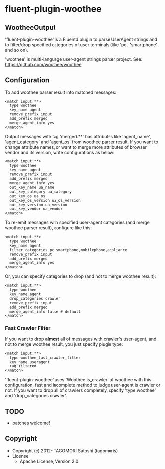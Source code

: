 # fluent-plugin-woothee

## WootheeOutput

'fluent-plugin-woothee' is a Fluentd plugin to parse UserAgent strings and to filter/drop specified categories of user terminals (like 'pc', 'smartphone' and so on).

'woothee' is multi-language user-agent strings parser project. See: https://github.com/woothee/woothee

## Configuration

To add woothee parser result into matched messages:

    <match input.**>
      type woothee
      key_name agent
      remove_prefix input
      add_prefix merged
      merge_agent_info yes
    </match>

Output messages with tag 'merged.**' has attributes like 'agent\_name', 'agent\_category' and 'agent\_os' from woothee parser result. If you want to change attribute names, or want to merge more attributes of browser vendor and its version, write configurations as below:

    <match input.**>
      type woothee
      key_name agent
      remove_prefix input
      add_prefix merged
      merge_agent_info yes
      out_key_name ua_name
      out_key_category ua_category
      out_key_os ua_os
      out_key_os_version ua_os_version
      out_key_version ua_version
      out_key_vendor ua_vendor
    </match>

To re-emit messages with specified user-agent categories (and merge woothee parser result), configure like this:

    <match input.**>
      type woothee
      key_name agent
      filter_categories pc,smartphone,mobilephone,appliance
      remove_prefix input
      add_prefix merged
      merge_agent_info yes
    </match>

Or, you can specify categories to drop (and not to merge woothee result):

    <match input.**>
      type woothee
      key_name agent
      drop_categories crawler
      remove_prefix input
      add_prefix merged
      merge_agent_info false # default
    </match>

### Fast Crawler Filter

If you want to drop __almost__ all of messages with crawler's user-agent, and not to merge woothee result, you just specify plugin type:

    <match input.**>
      type woothee_fast_crawler_filter
      key_name useragent
      tag filtered
    </match>

'fluent-plugin-woothee' uses 'Woothee.is_crawler' of woothee with this configuration, fast and incomplete method to judge user-agent is crawler or not.
If you want to drop all of crawlers completely, specify 'type woothee' and 'drop_categories crawler'.

## TODO

* patches welcome!

## Copyright

* Copyright (c) 2012- TAGOMORI Satoshi (tagomoris)
* License
  * Apache License, Version 2.0
